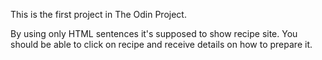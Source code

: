 This is the first project in The Odin Project.

By using only HTML sentences it's supposed to show recipe site. You should be able to click on recipe and receive details on how to prepare it.